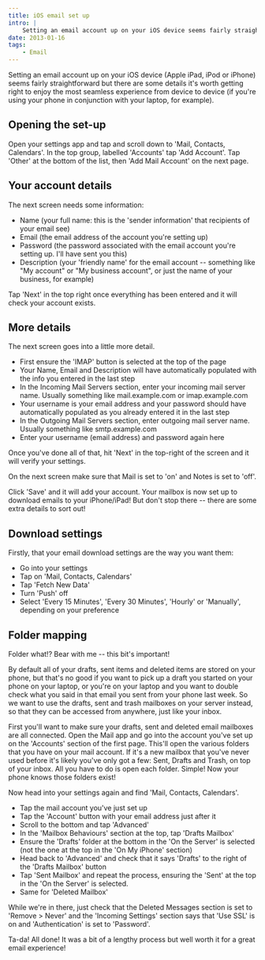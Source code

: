 ```yaml
---
title: iOS email set up
intro: |
    Setting an email account up on your iOS device seems fairly straightforward but there are some details that are worth getting right.
date: 2013-01-16
tags:
    - Email
---
```


Setting an email account up on your iOS device (Apple iPad, iPod or iPhone) seems fairly straightforward but there are some details it's worth getting right to enjoy the most seamless experience from device to device (if you're using your phone in conjunction with your laptop, for example).


## Opening the set-up

Open your settings app and tap and scroll down to 'Mail, Contacts, Calendars'. In the top group, labelled 'Accounts' tap 'Add Account'. Tap 'Other' at the bottom of the list, then 'Add Mail Account' on the next page.


## Your account details

The next screen needs some information:

- Name (your full name: this is the 'sender information' that recipients of your email see)
- Email (the email address of the account you're setting up)
- Password (the password associated with the email account you're setting up. I'll have sent you this)
- Description (your 'friendly name' for the email account -- something like "My account" or "My business account", or just the name of your business, for example)

Tap 'Next' in the top right once everything has been entered and it will check your account exists.


## More details

The next screen goes into a little more detail.

- First ensure the 'IMAP' button is selected at the top of the page
- Your Name, Email and Description will have automatically populated with the info you entered in the last step
- In the Incoming Mail Servers section, enter your incoming mail server name. Usually something like mail.example.com or imap.example.com
- Your username is your email address and your password should have automatically populated as you already entered it in the last step
- In the Outgoing Mail Servers section, enter outgoing mail server name. Usually something like smtp.example.com
- Enter your username (email address) and password again here

Once you've done all of that, hit 'Next' in the top-right of the screen and it will verify your settings.

On the next screen make sure that Mail is set to 'on' and Notes is set to 'off'.

Click 'Save' and it will add your account. Your mailbox is now set up to download emails to your iPhone/iPad! But don't stop there -- there are some extra details to sort out!


## Download settings

Firstly, that your email download settings are the way you want them:

- Go into your settings
- Tap on 'Mail, Contacts, Calendars'
- Tap 'Fetch New Data'
- Turn 'Push' off
- Select 'Every 15 Minutes', 'Every 30 Minutes', 'Hourly' or 'Manually', depending on your preference


## Folder mapping

Folder what!? Bear with me -- this bit's important!

By default all of your drafts, sent items and deleted items are stored on your phone, but that's no good if you want to pick up a draft you started on your phone on your laptop, or you're on your laptop and you want to double check what you said in that email you sent from your phone last week. So we want to use the drafts, sent and trash mailboxes on your server instead, so that they can be accessed from anywhere, just like your inbox.

First you'll want to make sure your drafts, sent and deleted email mailboxes are all connected. Open the Mail app and go into the account you've set up on the 'Accounts' section of the first page. This'll open the various folders that you have on your mail account. If it's a new mailbox that you've never used before it's likely you've only got a few: Sent, Drafts and Trash, on top of your inbox. All you have to do is open each folder. Simple! Now your phone knows those folders exist!

Now head into your settings again and find 'Mail, Contacts, Calendars'.

- Tap the mail account you've just set up
- Tap the 'Account' button with your email address just after it
- Scroll to the bottom and tap 'Advanced'
- In the 'Mailbox Behaviours' section at the top, tap 'Drafts Mailbox'
- Ensure the 'Drafts' folder at the bottom in the 'On the Server' is selected (not the one at the top in the 'On My iPhone' section)
- Head back to 'Advanced' and check that it says 'Drafts' to the right of the 'Drafts Mailbox' button
- Tap 'Sent Mailbox' and repeat the process, ensuring the 'Sent' at the top in the 'On the Server' is selected.
- Same for 'Deleted Mailbox'

While we're in there, just check that the Deleted Messages section is set to 'Remove > Never' and the 'Incoming Settings' section says that 'Use SSL' is on and 'Authentication' is set to 'Password'.

Ta-da! All done! It was a bit of a lengthy process but well worth it for a great email experience!
